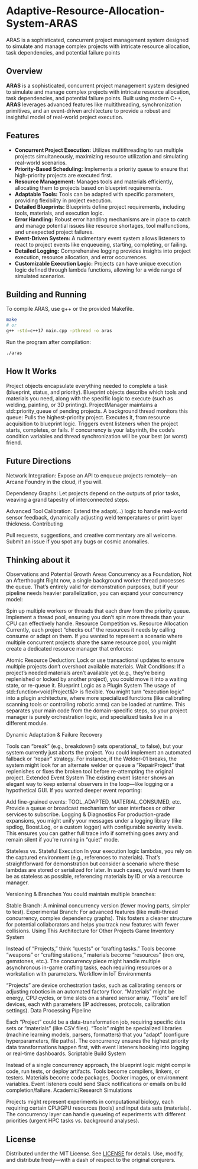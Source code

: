 # Adaptive-Resource-Allocation-System-ARAS
ARAS is a sophisticated, concurrent project management system designed to simulate and manage complex projects with intricate resource allocation, task dependencies, and potential failure points
## Overview

**ARAS** is a sophisticated, concurrent project management system designed to simulate and manage complex projects with intricate resource allocation, task dependencies, and potential failure points. Built using modern C++, **ARAS** leverages advanced features like multithreading, synchronization primitives, and an event-driven architecture to provide a robust and insightful model of real-world project execution.

## Features

*   **Concurrent Project Execution:** Utilizes multithreading to run multiple projects simultaneously, maximizing resource utilization and simulating real-world scenarios.
*   **Priority-Based Scheduling:** Implements a priority queue to ensure that high-priority projects are executed first.
*   **Resource Management:**  Manages tools and materials efficiently, allocating them to projects based on blueprint requirements.
*   **Adaptable Tools:** Tools can be adapted with specific parameters, providing flexibility in project execution.
*   **Detailed Blueprints:** Blueprints define project requirements, including tools, materials, and execution logic.
*   **Error Handling:** Robust error handling mechanisms are in place to catch and manage potential issues like resource shortages, tool malfunctions, and unexpected project failures.
*   **Event-Driven System:** A rudimentary event system allows listeners to react to project events like enqueueing, starting, completing, or failing.
*   **Detailed Logging:** Comprehensive logging provides insights into project execution, resource allocation, and error occurrences.
*   **Customizable Execution Logic:** Projects can have unique execution logic defined through lambda functions, allowing for a wide range of simulated scenarios.

## Building and Running

To compile ARAS, use g++ or the provided Makefile.

```bash
make
# or
g++ -std=c++17 main.cpp -pthread -o aras
```

Run the program after compilation:

```bash
./aras
```

## How It Works
Project objects encapsulate everything needed to complete a task (blueprint, status, and priority).
Blueprint objects describe which tools and materials you need, along with the specific logic to execute (such as welding, painting, or 3D printing).
ProjectManager maintains a std::priority_queue of pending projects. A background thread monitors this queue:
Pulls the highest-priority project.
Executes it, from resource acquisition to blueprint logic.
Triggers event listeners when the project starts, completes, or fails.
If concurrency is your labyrinth, the code’s condition variables and thread synchronization will be your best (or worst) friend.

## Future Directions
Network Integration: Expose an API to enqueue projects remotely—an Arcane Foundry in the cloud, if you will.

Dependency Graphs: Let projects depend on the outputs of prior tasks, weaving a grand tapestry of interconnected steps.

Advanced Tool Calibration: Extend the adapt(...) logic to handle real-world sensor feedback, dynamically adjusting weld temperatures or print layer thickness.
Contributing

Pull requests, suggestions, and creative commentary are all welcome. Submit an issue if you spot any bugs or cosmic anomalies.


## Thinking about it

Observations and Potential Growth Areas
Concurrency as a Foundation, Not an Afterthought
Right now, a single background worker thread processes the queue. That’s entirely valid for demonstration purposes, but if your pipeline needs heavier parallelization, you can expand your concurrency model:

Spin up multiple workers or threads that each draw from the priority queue.
Implement a thread pool, ensuring you don’t spin more threads than your CPU can effectively handle.
Resource Competition vs. Resource Allocation
Currently, each project “checks out” the resources it needs by calling consume or adapt on them. If you wanted to represent a scenario where multiple concurrent projects share the same resource pool, you might create a dedicated resource manager that enforces:

Atomic Resource Deduction: Lock or use transactional updates to ensure multiple projects don’t overshoot available materials.
Wait Conditions: If a project’s needed materials aren’t available yet (e.g., they’re being replenished or locked by another project), you could move it into a waiting state, or re-queue it.
Blueprint Logic as a Plugin System
The usage of std::function<void(Project&)> is flexible. You might turn “execution logic” into a plugin architecture, where more specialized functions (like calibrating scanning tools or controlling robotic arms) can be loaded at runtime. This separates your main code from the domain-specific steps, so your project manager is purely orchestration logic, and specialized tasks live in a different module.

Dynamic Adaptation & Failure Recovery

Tools can “break” (e.g., breakdown() sets operational_ to false), but your system currently just aborts the project. You could implement an automated fallback or “repair” strategy.
For instance, if the Welder-01 breaks, the system might look for an alternate welder or queue a “RepairProject” that replenishes or fixes the broken tool before re-attempting the original project.
Extended Event System
The existing event listener shows an elegant way to keep external observers in the loop—like logging or a hypothetical GUI. If you wanted deeper event reporting:

Add fine-grained events: TOOL_ADAPTED, MATERIAL_CONSUMED, etc.
Provide a queue or broadcast mechanism for user interfaces or other services to subscribe.
Logging & Diagnostics
For production-grade expansions, you might unify your messages under a logging library (like spdlog, Boost.Log, or a custom logger) with configurable severity levels. This ensures you can gather full trace info if something goes awry and remain silent if you’re running in “quiet” mode.

Stateless vs. Stateful Execution
In your execution logic lambdas, you rely on the captured environment (e.g., references to materials). That’s straightforward for demonstration but consider a scenario where these lambdas are stored or serialized for later. In such cases, you’d want them to be as stateless as possible, referencing materials by ID or via a resource manager.

Versioning & Branches
You could maintain multiple branches:

Stable Branch: A minimal concurrency version (fewer moving parts, simpler to test).
Experimental Branch: For advanced features (like multi-thread concurrency, complex dependency graphs).
This fosters a cleaner structure for potential collaborators and helps you track new features with fewer collisions.
Using This Architecture for Other Projects
Game Inventory System

Instead of “Projects,” think “quests” or “crafting tasks.”
Tools become “weapons” or “crafting stations,” materials become “resources” (iron ore, gemstones, etc.).
The concurrency piece might handle multiple asynchronous in-game crafting tasks, each requiring resources or a workstation with parameters.
Workflow in IoT Environments

“Projects” are device orchestration tasks, such as calibrating sensors or adjusting robotics in an automated factory floor.
“Materials” might be energy, CPU cycles, or time slots on a shared sensor array.
“Tools” are IoT devices, each with parameters (IP addresses, protocols, calibration settings).
Data Processing Pipeline

Each “Project” could be a data-transformation job, requiring specific data sets or “materials” (like CSV files).
“Tools” might be specialized libraries (machine learning models, parsers, formatters) that you “adapt” (configure hyperparameters, file paths).
The concurrency ensures the highest priority data transformations happen first, with event listeners hooking into logging or real-time dashboards.
Scriptable Build System

Instead of a single concurrency approach, the blueprint logic might compile code, run tests, or deploy artifacts.
Tools become compilers, linkers, or testers. Materials become code packages, Docker images, or environment variables.
Event listeners could send Slack notifications or emails on build completion/failure.
Academic/Research Simulations

Projects might represent experiments in computational biology, each requiring certain CPU/GPU resources (tools) and input data sets (materials).
The concurrency layer can handle queueing of experiments with different priorities (urgent HPC tasks vs. background analyses).
 
## License
Distributed under the MIT License. See [LICENSE](LICENSE) for details. Use, modify, and distribute freely—with a dash of respect to the original conjurers.


